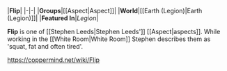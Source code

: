 |**Flip**|
|-|-|
|**Groups**|[[Aspect\|Aspect]]|
|**World**|[[Earth (Legion)\|Earth (Legion)]]|
|**Featured In**|*Legion*|

**Flip** is one of [[Stephen Leeds\|Stephen Leeds']] [[Aspect\|aspects]].
While working in the [[White Room\|White Room]] Stephen describes them as 'squat, fat and often tired'.



https://coppermind.net/wiki/Flip